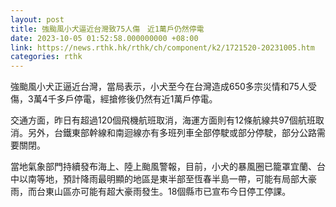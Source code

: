 ```yaml
---
layout: post
title: 強颱風小犬逼近台灣致75人傷　近1萬戶仍然停電
date: 2023-10-05 01:52:58.000000000 +08:00
link: https://news.rthk.hk/rthk/ch/component/k2/1721520-20231005.htm
categories: rthk
---
```


強颱風小犬正逼近台灣，當局表示，小犬至今在台灣造成650多宗災情和75人受傷，3萬4千多戶停電，經搶修後仍然有近1萬戶停電。

交通方面，昨日有超過120個飛機航班取消，海運方面則有12條航線共97個航班取消。另外，台鐵東部幹線和南迴線亦有多班列車全部停駛或部分停駛，部分公路需要關閉。

當地氣象部門持續發布海上、陸上颱風警報，目前，小犬的暴風圈已籠罩宜蘭、台中以南等地，預計降雨最明顯的地區是東半部至恆春半島一帶，可能有局部大豪雨，而台東山區亦可能有超大豪雨發生。18個縣市已宣布今日停工停課。
